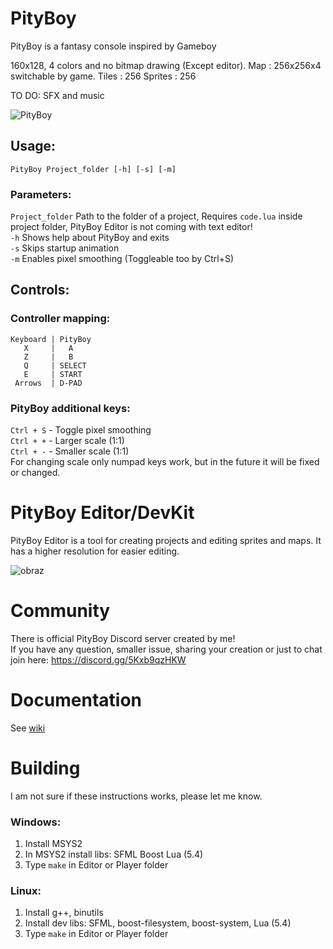 # PityBoy
PityBoy is a fantasy console inspired by Gameboy

160x128, 4 colors and no bitmap drawing (Except editor).
Map : 256x256x4 switchable by game.
Tiles : 256
Sprites : 256

TO DO: SFX and music

![PityBoy](https://user-images.githubusercontent.com/46056766/130839283-62d9a684-3b3f-4638-975c-cdc8c4d9900d.png)

## Usage:

`PityBoy Project_folder [-h] [-s] [-m]`
### Parameters: 
`Project_folder` Path to the folder of a project, Requires `code.lua` inside project folder, PityBoy Editor is not coming with text editor!  
`-h` Shows help about PityBoy and exits  
`-s` Skips startup animation  
`-m` Enables pixel smoothing (Toggleable too by Ctrl+S)

## Controls: 
### Controller mapping:  
```
Keyboard | PityBoy
   X     |   A
   Z     |   B
   Q     | SELECT
   E     | START
 Arrows  | D-PAD
```
### PityBoy additional keys:
`Ctrl + S` - Toggle pixel smoothing  
`Ctrl + +` - Larger scale (1:1)  
`Ctrl + -` - Smaller scale (1:1)  
For changing scale only numpad keys work, but in the future it will be fixed or changed.


# PityBoy Editor/DevKit

PityBoy Editor is a tool for creating projects and editing sprites and maps. 
It has a higher resolution for easier editing.

![obraz](https://user-images.githubusercontent.com/46056766/130841440-15a29074-307c-41ed-88a9-5a240b42260c.png)

# Community
There is official PityBoy Discord server created by me!  
If you have any question, smaller issue, sharing your creation or just to chat join here:
https://discord.gg/5Kxb9qzHKW


# Documentation

See [wiki](https://github.com/maniek207/PityBoy/wiki)

# Building
I am not sure if these instructions works, please let me know.
### Windows:

1. Install MSYS2
2. In MSYS2 install libs: SFML Boost Lua (5.4) 
3. Type `make` in Editor or Player folder

### Linux:

1. Install g++, binutils
2. Install dev libs: SFML, boost-filesystem, boost-system, Lua (5.4)
3. Type `make` in Editor or Player folder
